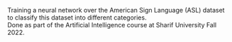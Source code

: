 Training a neural network over the American Sign Language (ASL) dataset to classify this dataset into different categories. <br>
Done as part of the Artificial Intelligence course at Sharif University Fall 2022.
